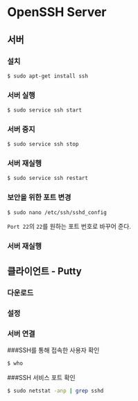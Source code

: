 # OpenSSH Server

## 서버

### 설치

```bash
$ sudo apt-get install ssh
```

### 서버 실행

```bash
$ sudo service ssh start
```

### 서버 중지

```bash
$ sudo service ssh stop
```

### 서버 재실행

```bash
$ sudo service ssh restart
```

### 보안을 위한 포트 변경

```bash
$ sudo nano /etc/ssh/sshd_config
```

`Port 22`의 `22`를 원하는 포트 번호로 바꾸어 준다.

### 서버 재실행

## 클라이언트 - Putty 

### 다운로드

### 설정

### 서버 연결

###SSH를 통해 접속한 사용자 확인

```bash
$ who
```

###SSH 서비스 포트 확인

```bash
$ sudo netstat -anp | grep sshd
```